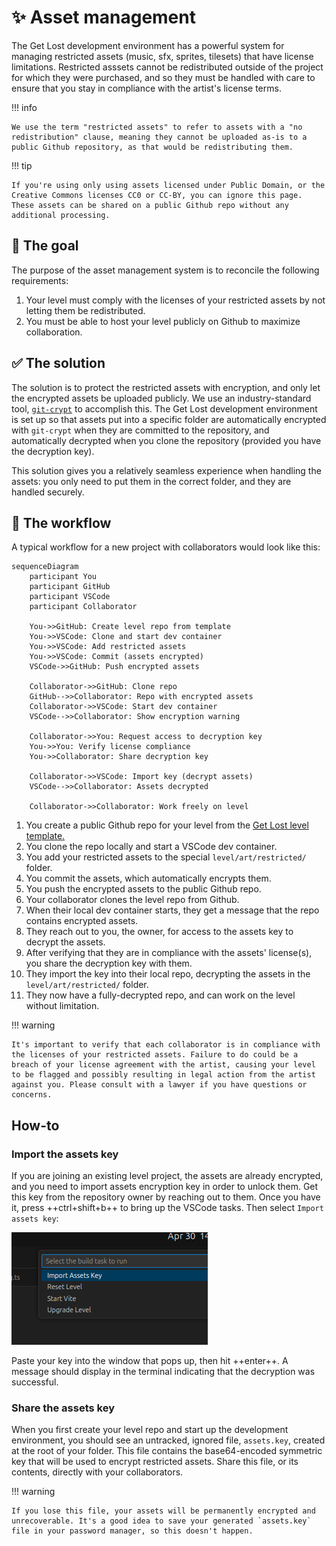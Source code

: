 # ✨ Asset management

The Get Lost development environment has a powerful system for managing restricted assets (music, sfx, sprites, tilesets) that have license limitations. Restricted asssets cannot be redistributed outside of the project for which they were purchased, and so they must be handled with care to ensure that you stay in compliance with the artist's license terms.

!!! info

    We use the term "restricted assets" to refer to assets with a "no redistribution" clause, meaning they cannot be uploaded as-is to a public Github repository, as that would be redistributing them.

!!! tip

    If you're using only using assets licensed under Public Domain, or the Creative Commons licenses CC0 or CC-BY, you can ignore this page. These assets can be shared on a public Github repo without any additional processing.

## 🎯 The goal

The purpose of the asset management system is to reconcile the following requirements:

1. Your level must comply with the licenses of your restricted assets by not letting them be redistributed.
1. You must be able to host your level publicly on Github to maximize collaboration.

## ✅ The solution

The solution is to protect the restricted assets with encryption, and only let the encrypted assets be uploaded publicly. We use an industry-standard tool, [`git-crypt`](https://github.com/AGWA/git-crypt) to accomplish this. The Get Lost development environment is set up so that assets put into a specific folder are automatically encrypted with `git-crypt` when they are committed to the repository, and automatically decrypted when you clone the repository (provided you have the decryption key).

This solution gives you a relatively seamless experience when handling the assets: you only need to put them in the correct folder, and they are handled securely.

## 🔀 The workflow

A typical workflow for a new project with collaborators would look like this:

```mermaid
sequenceDiagram
    participant You
    participant GitHub
    participant VSCode
    participant Collaborator

    You->>GitHub: Create level repo from template
    You->>VSCode: Clone and start dev container
    You->>VSCode: Add restricted assets
    You->>VSCode: Commit (assets encrypted)
    VSCode->>GitHub: Push encrypted assets

    Collaborator->>GitHub: Clone repo
    GitHub-->>Collaborator: Repo with encrypted assets
    Collaborator->>VSCode: Start dev container
    VSCode-->>Collaborator: Show encryption warning

    Collaborator->>You: Request access to decryption key
    You->>You: Verify license compliance
    You->>Collaborator: Share decryption key

    Collaborator->>VSCode: Import key (decrypt assets)
    VSCode-->>Collaborator: Assets decrypted

    Collaborator->>Collaborator: Work freely on level
```

1. You create a public Github repo for your level from the [Get Lost level template.](https://github.com/amoffat/getlost-level-template)
1. You clone the repo locally and start a VSCode dev container.
1. You add your restricted assets to the special `level/art/restricted/` folder.
1. You commit the assets, which automatically encrypts them.
1. You push the encrypted assets to the public Github repo.
1. Your collaborator clones the level repo from Github.
1. When their local dev container starts, they get a message that the repo contains encrypted assets.
1. They reach out to you, the owner, for access to the assets key to decrypt the assets.
1. After verifying that they are in compliance with the assets' license(s), you share the decryption key with them.
1. They import the key into their local repo, decrypting the assets in the `level/art/restricted/` folder.
1. They now have a fully-decrypted repo, and can work on the level without limitation.

!!! warning

    It's important to verify that each collaborator is in compliance with the licenses of your restricted assets. Failure to do could be a breach of your license agreement with the artist, causing your level to be flagged and possibly resulting in legal action from the artist against you. Please consult with a lawyer if you have questions or concerns.

## How-to

### Import the assets key

If you are joining an existing level project, the assets are already encrypted, and you need to import assets encryption key in order to unlock them. Get this key from the repository owner by reaching out to them. Once you have it, press ++ctrl+shift+b++ to bring up the VSCode tasks. Then select `Import assets key`:

![assets-key](./assets/import-key.png)

Paste your key into the window that pops up, then hit ++enter++. A message should display in the terminal indicating that the decryption was successful.

### Share the assets key

When you first create your level repo and start up the development environment, you should see an untracked, ignored file, `assets.key`, created at the root of your folder. This file contains the base64-encoded symmetric key that will be used to encrypt restricted assets. Share this file, or its contents, directly with your collaborators.

!!! warning

    If you lose this file, your assets will be permanently encrypted and unrecoverable. It's a good idea to save your generated `assets.key` file in your password manager, so this doesn't happen.
